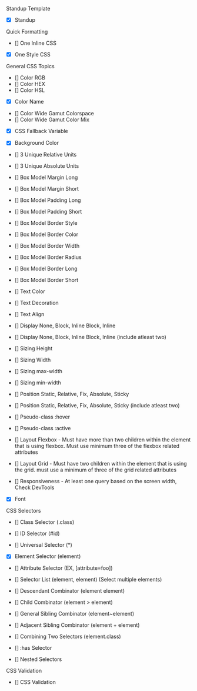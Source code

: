 Standup Template
- [X] Standup

Quick Formatting
- [] One Inline CSS
- [X] One Style CSS 

General CSS Topics
- [] Color RGB
- [] Color HEX
- [] Color HSL
- [X] Color Name
- [] Color Wide Gamut Colorspace
- [] Color Wide Gamut Color Mix

- [X] CSS Fallback Variable

- [X] Background Color

- [] 3 Unique Relative Units

- [] 3 Unique Absolute Units

- [] Box Model Margin Long
- [] Box Model Margin Short

- [] Box Model Padding Long
- [] Box Model Padding Short

- [] Box Model Border Style
- [] Box Model Border Color
- [] Box Model Border Width
- [] Box Model Border Radius
- [] Box Model Border Long
- [] Box Model Border Short

- [] Text Color
- [] Text Decoration
- [] Text Align

- [] Display None, Block, Inline Block, Inline
- [] Display None, Block, Inline Block, Inline (include atleast two)

- [] Sizing Height
- [] Sizing Width
- [] Sizing max-width
- [] Sizing min-width

- [] Position Static, Relative, Fix, Absolute, Sticky
- [] Position Static, Relative, Fix, Absolute, Sticky (include atleast two)

- [] Pseudo-class :hover
- [] Pseudo-class :active

- [] Layout Flexbox - Must have more than two children within the element that is using flexbox. Must use minimum three of the flexbox related attributes
- [] Layout Grid - Must have two children within the element that is using the grid. must use a minimum of three of the grid related attributes

- [] Responsiveness - At least one query based on the screen width, Check DevTools

- [X] Font

CSS Selectors

- [] Class Selector (.class) 

- [] ID Selector (#id)

- [] Universal Selector (*)

- [X] Element Selector (element)

- [] Attribute Selector (EX, [attribute=foo])

- [] Selector List (element, element) (Select multiple elements)

- [] Descendant Combinator (element element)

- [] Child Combinator (element > element)

- [] General Sibling Combinator (element~element)

- [] Adjacent Sibling Combinator (element + element)

- [] Combining Two Selectors (element.class)

- [] :has Selector

- [] Nested Selectors

CSS Validation

- [] CSS Validation



